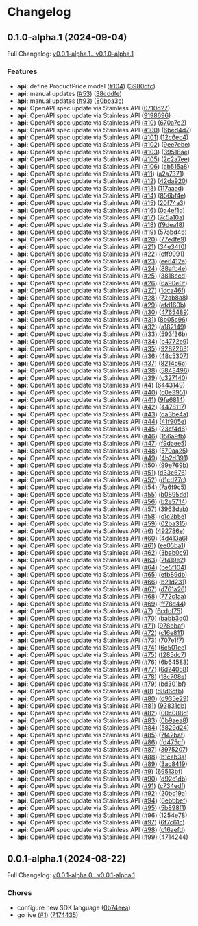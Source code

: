 # Changelog

## 0.1.0-alpha.1 (2024-09-04)

Full Changelog: [v0.0.1-alpha.1...v0.1.0-alpha.1](https://github.com/polarsource/polar-go/compare/v0.0.1-alpha.1...v0.1.0-alpha.1)

### Features

* **api:** define ProductPrice model ([#104](https://github.com/polarsource/polar-go/issues/104)) ([3980dfc](https://github.com/polarsource/polar-go/commit/3980dfc980fc7dd72b8807ba9d71b5f7088ea19e))
* **api:** manual updates ([#53](https://github.com/polarsource/polar-go/issues/53)) ([38cddfe](https://github.com/polarsource/polar-go/commit/38cddfecb18e613c54e7c88ddcc1bb951c8d0333))
* **api:** manual updates ([#93](https://github.com/polarsource/polar-go/issues/93)) ([80bba3c](https://github.com/polarsource/polar-go/commit/80bba3cc9ad2829ba84f6a9ad90234345e3103f3))
* **api:** OpenAPI spec update via Stainless API ([0710d27](https://github.com/polarsource/polar-go/commit/0710d276c18252a8708b8ac9b33ad046830de31e))
* **api:** OpenAPI spec update via Stainless API ([9198696](https://github.com/polarsource/polar-go/commit/919869651fe0ee81345f60a82da1e3c81ddf560f))
* **api:** OpenAPI spec update via Stainless API ([#10](https://github.com/polarsource/polar-go/issues/10)) ([670a7e2](https://github.com/polarsource/polar-go/commit/670a7e2c042bdbbba87da20ef3a349896358c102))
* **api:** OpenAPI spec update via Stainless API ([#100](https://github.com/polarsource/polar-go/issues/100)) ([6bed4d7](https://github.com/polarsource/polar-go/commit/6bed4d7863748c5e94e6dc292c9c325cccade89f))
* **api:** OpenAPI spec update via Stainless API ([#101](https://github.com/polarsource/polar-go/issues/101)) ([12c6ec4](https://github.com/polarsource/polar-go/commit/12c6ec44748ebbc11dd98115993d9cae59253f54))
* **api:** OpenAPI spec update via Stainless API ([#102](https://github.com/polarsource/polar-go/issues/102)) ([9ee7ebe](https://github.com/polarsource/polar-go/commit/9ee7ebe570dd7c93c048b6e73ecfc9f2c43e1251))
* **api:** OpenAPI spec update via Stainless API ([#103](https://github.com/polarsource/polar-go/issues/103)) ([39518ae](https://github.com/polarsource/polar-go/commit/39518ae6c3804557d5a7fa84b7c2ec05a75b65fd))
* **api:** OpenAPI spec update via Stainless API ([#105](https://github.com/polarsource/polar-go/issues/105)) ([2c2a7ee](https://github.com/polarsource/polar-go/commit/2c2a7ee0d58faf80615d91316fa1a84f8c86ad70))
* **api:** OpenAPI spec update via Stainless API ([#106](https://github.com/polarsource/polar-go/issues/106)) ([ab515a8](https://github.com/polarsource/polar-go/commit/ab515a8ec2cb96e92fdda30700658a7d3170eb1a))
* **api:** OpenAPI spec update via Stainless API ([#11](https://github.com/polarsource/polar-go/issues/11)) ([a2a7371](https://github.com/polarsource/polar-go/commit/a2a7371b96814ae02041f58a8a629d4b25bd3b31))
* **api:** OpenAPI spec update via Stainless API ([#12](https://github.com/polarsource/polar-go/issues/12)) ([42da920](https://github.com/polarsource/polar-go/commit/42da920894c96ebf8a7c898c88072352462c1065))
* **api:** OpenAPI spec update via Stainless API ([#13](https://github.com/polarsource/polar-go/issues/13)) ([117aaad](https://github.com/polarsource/polar-go/commit/117aaad42adce686e7ae6f64de15bfe418d152e4))
* **api:** OpenAPI spec update via Stainless API ([#14](https://github.com/polarsource/polar-go/issues/14)) ([856bf4e](https://github.com/polarsource/polar-go/commit/856bf4ea515b76648fda701842f41b36688c55fa))
* **api:** OpenAPI spec update via Stainless API ([#15](https://github.com/polarsource/polar-go/issues/15)) ([20f74a3](https://github.com/polarsource/polar-go/commit/20f74a3cfbab4aa5634aeb689af9e7f7d971263b))
* **api:** OpenAPI spec update via Stainless API ([#16](https://github.com/polarsource/polar-go/issues/16)) ([0a4ef1d](https://github.com/polarsource/polar-go/commit/0a4ef1df1c46bca9256a3cd970207ea0f5bd5962))
* **api:** OpenAPI spec update via Stainless API ([#17](https://github.com/polarsource/polar-go/issues/17)) ([7c5a10a](https://github.com/polarsource/polar-go/commit/7c5a10a23246f3f94d2ff9766d73686cefec412a))
* **api:** OpenAPI spec update via Stainless API ([#18](https://github.com/polarsource/polar-go/issues/18)) ([f9dea18](https://github.com/polarsource/polar-go/commit/f9dea188ce3e8cb9c2d04654c398ae76d383443f))
* **api:** OpenAPI spec update via Stainless API ([#19](https://github.com/polarsource/polar-go/issues/19)) ([57abd4b](https://github.com/polarsource/polar-go/commit/57abd4b2abf060a9ecf1ee170f18d963342baf4b))
* **api:** OpenAPI spec update via Stainless API ([#20](https://github.com/polarsource/polar-go/issues/20)) ([77edfe9](https://github.com/polarsource/polar-go/commit/77edfe9c66df588249aa31a3140c6ec2f9462dd6))
* **api:** OpenAPI spec update via Stainless API ([#21](https://github.com/polarsource/polar-go/issues/21)) ([34e34f0](https://github.com/polarsource/polar-go/commit/34e34f07c61d46009066aee3126307734c5a87b9))
* **api:** OpenAPI spec update via Stainless API ([#22](https://github.com/polarsource/polar-go/issues/22)) ([eff9991](https://github.com/polarsource/polar-go/commit/eff9991657734f1d3325118fc5d4a1669f80c16b))
* **api:** OpenAPI spec update via Stainless API ([#23](https://github.com/polarsource/polar-go/issues/23)) ([ee6412e](https://github.com/polarsource/polar-go/commit/ee6412ebae288695eb13c1b5ecbe59cabaf74f24))
* **api:** OpenAPI spec update via Stainless API ([#24](https://github.com/polarsource/polar-go/issues/24)) ([88afb4e](https://github.com/polarsource/polar-go/commit/88afb4eae070797d262e617f46324dd944a3e131))
* **api:** OpenAPI spec update via Stainless API ([#25](https://github.com/polarsource/polar-go/issues/25)) ([3818ccd](https://github.com/polarsource/polar-go/commit/3818ccd07f2fd992295786e30ea9bdc39adf3c54))
* **api:** OpenAPI spec update via Stainless API ([#26](https://github.com/polarsource/polar-go/issues/26)) ([6a90e0f](https://github.com/polarsource/polar-go/commit/6a90e0f9a2678d93ff1a65bbe268ae80dac3d754))
* **api:** OpenAPI spec update via Stainless API ([#27](https://github.com/polarsource/polar-go/issues/27)) ([1dca46f](https://github.com/polarsource/polar-go/commit/1dca46f98f0a1f0762de001f59439ba9e57a25ad))
* **api:** OpenAPI spec update via Stainless API ([#28](https://github.com/polarsource/polar-go/issues/28)) ([72ab8a8](https://github.com/polarsource/polar-go/commit/72ab8a853243e0e1065239d2e322c4629c625dc4))
* **api:** OpenAPI spec update via Stainless API ([#29](https://github.com/polarsource/polar-go/issues/29)) ([efd160b](https://github.com/polarsource/polar-go/commit/efd160b672198a94c13b38423f293e7120e086b3))
* **api:** OpenAPI spec update via Stainless API ([#30](https://github.com/polarsource/polar-go/issues/30)) ([4765489](https://github.com/polarsource/polar-go/commit/476548943e9ed86ba67f0a29f8a28d2645fdd51c))
* **api:** OpenAPI spec update via Stainless API ([#31](https://github.com/polarsource/polar-go/issues/31)) ([8b05c96](https://github.com/polarsource/polar-go/commit/8b05c967d4e3d56345e3cb0caf35118bd789bf67))
* **api:** OpenAPI spec update via Stainless API ([#32](https://github.com/polarsource/polar-go/issues/32)) ([a182149](https://github.com/polarsource/polar-go/commit/a18214904d9821a8714859e70157e1b5ec714b58))
* **api:** OpenAPI spec update via Stainless API ([#33](https://github.com/polarsource/polar-go/issues/33)) ([593f36b](https://github.com/polarsource/polar-go/commit/593f36bdaed264571cbd52916c944f7218aec6f6))
* **api:** OpenAPI spec update via Stainless API ([#34](https://github.com/polarsource/polar-go/issues/34)) ([b4772e9](https://github.com/polarsource/polar-go/commit/b4772e9b8344d6f5b84a594dfe61cd80f5314789))
* **api:** OpenAPI spec update via Stainless API ([#35](https://github.com/polarsource/polar-go/issues/35)) ([9282263](https://github.com/polarsource/polar-go/commit/9282263a82ff674e0bd920b308b8c7e8ff41801e))
* **api:** OpenAPI spec update via Stainless API ([#36](https://github.com/polarsource/polar-go/issues/36)) ([48c5307](https://github.com/polarsource/polar-go/commit/48c53070e27e842d2e70bce16a1e55d270cefb3f))
* **api:** OpenAPI spec update via Stainless API ([#37](https://github.com/polarsource/polar-go/issues/37)) ([8214c6c](https://github.com/polarsource/polar-go/commit/8214c6cf96dc71ec1e44307d60d1123ced6b142b))
* **api:** OpenAPI spec update via Stainless API ([#38](https://github.com/polarsource/polar-go/issues/38)) ([5843496](https://github.com/polarsource/polar-go/commit/58434963b3f7e92bfaa63222889a6d3decd01de8))
* **api:** OpenAPI spec update via Stainless API ([#39](https://github.com/polarsource/polar-go/issues/39)) ([c327140](https://github.com/polarsource/polar-go/commit/c327140072dda6a76f4265bef4d0f76667cd5790))
* **api:** OpenAPI spec update via Stainless API ([#4](https://github.com/polarsource/polar-go/issues/4)) ([6443149](https://github.com/polarsource/polar-go/commit/6443149a87fd40915732bc909a8ad7f53f11a856))
* **api:** OpenAPI spec update via Stainless API ([#40](https://github.com/polarsource/polar-go/issues/40)) ([c0e3951](https://github.com/polarsource/polar-go/commit/c0e39518e0bc785d9c09918f1e7fdbedc3985c1d))
* **api:** OpenAPI spec update via Stainless API ([#41](https://github.com/polarsource/polar-go/issues/41)) ([9fe6814](https://github.com/polarsource/polar-go/commit/9fe6814404e4bcefb2be6cc97c87799489b28de6))
* **api:** OpenAPI spec update via Stainless API ([#42](https://github.com/polarsource/polar-go/issues/42)) ([4478117](https://github.com/polarsource/polar-go/commit/447811721c7475cc63c6c5f87267a3a6da9f5b53))
* **api:** OpenAPI spec update via Stainless API ([#43](https://github.com/polarsource/polar-go/issues/43)) ([da3be4a](https://github.com/polarsource/polar-go/commit/da3be4af9c0043ffef9b6a4037bd798478c99ffe))
* **api:** OpenAPI spec update via Stainless API ([#44](https://github.com/polarsource/polar-go/issues/44)) ([41f905e](https://github.com/polarsource/polar-go/commit/41f905ec5ced8e52c04a89ea37666415a04e94df))
* **api:** OpenAPI spec update via Stainless API ([#45](https://github.com/polarsource/polar-go/issues/45)) ([23cf4d6](https://github.com/polarsource/polar-go/commit/23cf4d6626816a4079933b07c5295e65b84b9f3d))
* **api:** OpenAPI spec update via Stainless API ([#46](https://github.com/polarsource/polar-go/issues/46)) ([156a9fb](https://github.com/polarsource/polar-go/commit/156a9fbe17d94a55ef1cf5b0b4e75d66787a910d))
* **api:** OpenAPI spec update via Stainless API ([#47](https://github.com/polarsource/polar-go/issues/47)) ([f9daee5](https://github.com/polarsource/polar-go/commit/f9daee579dbe9bd80542601ebb403815d94b27c3))
* **api:** OpenAPI spec update via Stainless API ([#48](https://github.com/polarsource/polar-go/issues/48)) ([570aa25](https://github.com/polarsource/polar-go/commit/570aa2535931abe50494e095c41ac4af31dc7c93))
* **api:** OpenAPI spec update via Stainless API ([#49](https://github.com/polarsource/polar-go/issues/49)) ([4b2d391](https://github.com/polarsource/polar-go/commit/4b2d391ec3cf00467fd38f41f22773861309a2e3))
* **api:** OpenAPI spec update via Stainless API ([#50](https://github.com/polarsource/polar-go/issues/50)) ([99e769b](https://github.com/polarsource/polar-go/commit/99e769bca82966a8f37873c6594a736228477e4e))
* **api:** OpenAPI spec update via Stainless API ([#51](https://github.com/polarsource/polar-go/issues/51)) ([d33c676](https://github.com/polarsource/polar-go/commit/d33c676e4f8f22f2308d7e969bcb6b4074c5bce3))
* **api:** OpenAPI spec update via Stainless API ([#52](https://github.com/polarsource/polar-go/issues/52)) ([d1cd27c](https://github.com/polarsource/polar-go/commit/d1cd27ccf38ec4bf2bb2bc93da193e7f49fedc45))
* **api:** OpenAPI spec update via Stainless API ([#54](https://github.com/polarsource/polar-go/issues/54)) ([7a6f9c5](https://github.com/polarsource/polar-go/commit/7a6f9c5b3954a60dd9aa30b036082af773640ddf))
* **api:** OpenAPI spec update via Stainless API ([#55](https://github.com/polarsource/polar-go/issues/55)) ([b0895dd](https://github.com/polarsource/polar-go/commit/b0895dd9599e806cf450a5747cc7fa4c018bf5c3))
* **api:** OpenAPI spec update via Stainless API ([#56](https://github.com/polarsource/polar-go/issues/56)) ([b2e5714](https://github.com/polarsource/polar-go/commit/b2e5714fc4ae403280aba70309bcc6b8fa4c34f8))
* **api:** OpenAPI spec update via Stainless API ([#57](https://github.com/polarsource/polar-go/issues/57)) ([3963dab](https://github.com/polarsource/polar-go/commit/3963dab733a8e06311967ed9e7f32660c9ec8b11))
* **api:** OpenAPI spec update via Stainless API ([#58](https://github.com/polarsource/polar-go/issues/58)) ([c1c2b5e](https://github.com/polarsource/polar-go/commit/c1c2b5e3596400df0e141aafa936c5932b23d786))
* **api:** OpenAPI spec update via Stainless API ([#59](https://github.com/polarsource/polar-go/issues/59)) ([02ba315](https://github.com/polarsource/polar-go/commit/02ba31592161e4063b3b49bd6514ace2d07a5776))
* **api:** OpenAPI spec update via Stainless API ([#6](https://github.com/polarsource/polar-go/issues/6)) ([492786e](https://github.com/polarsource/polar-go/commit/492786eae5a460b4764651a484c45e659cf195b4))
* **api:** OpenAPI spec update via Stainless API ([#60](https://github.com/polarsource/polar-go/issues/60)) ([4d413a6](https://github.com/polarsource/polar-go/commit/4d413a63134839c09bc88618a3773800f406f0f6))
* **api:** OpenAPI spec update via Stainless API ([#61](https://github.com/polarsource/polar-go/issues/61)) ([ee05ba1](https://github.com/polarsource/polar-go/commit/ee05ba1fa478ee5d06474210e19416f89992e334))
* **api:** OpenAPI spec update via Stainless API ([#62](https://github.com/polarsource/polar-go/issues/62)) ([3bab0c9](https://github.com/polarsource/polar-go/commit/3bab0c9f9be23de323ec3c70549423ff8b3c487c))
* **api:** OpenAPI spec update via Stainless API ([#63](https://github.com/polarsource/polar-go/issues/63)) ([2f419e2](https://github.com/polarsource/polar-go/commit/2f419e23baee80dc9a367dd970a71d61c276bfd6))
* **api:** OpenAPI spec update via Stainless API ([#64](https://github.com/polarsource/polar-go/issues/64)) ([be5f104](https://github.com/polarsource/polar-go/commit/be5f10418ffabb7c64428527c1a9c3d0d6016b1b))
* **api:** OpenAPI spec update via Stainless API ([#65](https://github.com/polarsource/polar-go/issues/65)) ([efb89db](https://github.com/polarsource/polar-go/commit/efb89dbc04942c68043a0ec46f157d9940754852))
* **api:** OpenAPI spec update via Stainless API ([#66](https://github.com/polarsource/polar-go/issues/66)) ([b21d231](https://github.com/polarsource/polar-go/commit/b21d23152ef48d02937ab5ad10b8ff5582454a35))
* **api:** OpenAPI spec update via Stainless API ([#67](https://github.com/polarsource/polar-go/issues/67)) ([d761a26](https://github.com/polarsource/polar-go/commit/d761a26f491ca283a39ecb310e278e15acf9c82a))
* **api:** OpenAPI spec update via Stainless API ([#68](https://github.com/polarsource/polar-go/issues/68)) ([772c1aa](https://github.com/polarsource/polar-go/commit/772c1aa2dfcd8b9e9b48d12360f34059e3804ad3))
* **api:** OpenAPI spec update via Stainless API ([#69](https://github.com/polarsource/polar-go/issues/69)) ([ff78d44](https://github.com/polarsource/polar-go/commit/ff78d4422c6452d262cf354e2fa9b05bdad7cc67))
* **api:** OpenAPI spec update via Stainless API ([#7](https://github.com/polarsource/polar-go/issues/7)) ([6cdcf75](https://github.com/polarsource/polar-go/commit/6cdcf7527858545b907d3e0a334cd2c5faf502da))
* **api:** OpenAPI spec update via Stainless API ([#70](https://github.com/polarsource/polar-go/issues/70)) ([babb3d0](https://github.com/polarsource/polar-go/commit/babb3d03ecf19deaa3c3ed349e3a377f575ace5c))
* **api:** OpenAPI spec update via Stainless API ([#71](https://github.com/polarsource/polar-go/issues/71)) ([978bbaf](https://github.com/polarsource/polar-go/commit/978bbaff315892e715fe9e324e5435cba03d05d9))
* **api:** OpenAPI spec update via Stainless API ([#72](https://github.com/polarsource/polar-go/issues/72)) ([c16e811](https://github.com/polarsource/polar-go/commit/c16e811931792bbc6c954a5ae2ee161127bc4002))
* **api:** OpenAPI spec update via Stainless API ([#73](https://github.com/polarsource/polar-go/issues/73)) ([707e1f7](https://github.com/polarsource/polar-go/commit/707e1f79b6cd2bee6a248e169ee4f2d83082f8b6))
* **api:** OpenAPI spec update via Stainless API ([#74](https://github.com/polarsource/polar-go/issues/74)) ([6c501ee](https://github.com/polarsource/polar-go/commit/6c501ee72c8ff774814ebae04e655c22b2d44e74))
* **api:** OpenAPI spec update via Stainless API ([#75](https://github.com/polarsource/polar-go/issues/75)) ([f285dc7](https://github.com/polarsource/polar-go/commit/f285dc7ba57f93c6bb7f9e67ab82472b44c6e755))
* **api:** OpenAPI spec update via Stainless API ([#76](https://github.com/polarsource/polar-go/issues/76)) ([6b64583](https://github.com/polarsource/polar-go/commit/6b6458327541b587d05a08140e23c26b2915565a))
* **api:** OpenAPI spec update via Stainless API ([#77](https://github.com/polarsource/polar-go/issues/77)) ([6d24058](https://github.com/polarsource/polar-go/commit/6d2405891db8b655d213a823ea3ce04ee110c199))
* **api:** OpenAPI spec update via Stainless API ([#78](https://github.com/polarsource/polar-go/issues/78)) ([18c708e](https://github.com/polarsource/polar-go/commit/18c708e0234165e1626d40a6f541c584a8ea4ec2))
* **api:** OpenAPI spec update via Stainless API ([#79](https://github.com/polarsource/polar-go/issues/79)) ([bd301bf](https://github.com/polarsource/polar-go/commit/bd301bf2bdf5d2d42049634e263ed47fe8ada018))
* **api:** OpenAPI spec update via Stainless API ([#8](https://github.com/polarsource/polar-go/issues/8)) ([d8d6dfb](https://github.com/polarsource/polar-go/commit/d8d6dfb784227fe82dffc7e750569ef8faa5d65a))
* **api:** OpenAPI spec update via Stainless API ([#80](https://github.com/polarsource/polar-go/issues/80)) ([d935e29](https://github.com/polarsource/polar-go/commit/d935e29703a906a1f759cf179e421a2feb80b560))
* **api:** OpenAPI spec update via Stainless API ([#81](https://github.com/polarsource/polar-go/issues/81)) ([93831db](https://github.com/polarsource/polar-go/commit/93831dbf3cfb5b7b474e1e48ac239a35ad1dda9b))
* **api:** OpenAPI spec update via Stainless API ([#82](https://github.com/polarsource/polar-go/issues/82)) ([00c088d](https://github.com/polarsource/polar-go/commit/00c088d28667d81d1d6aa7b77a1e5dedc56c5b62))
* **api:** OpenAPI spec update via Stainless API ([#83](https://github.com/polarsource/polar-go/issues/83)) ([0b9aea8](https://github.com/polarsource/polar-go/commit/0b9aea8daff670dce1cb00f540861dc26e6c82a1))
* **api:** OpenAPI spec update via Stainless API ([#84](https://github.com/polarsource/polar-go/issues/84)) ([5829d24](https://github.com/polarsource/polar-go/commit/5829d245f3a7ca7cbcbc9e8e85a01690d07accaf))
* **api:** OpenAPI spec update via Stainless API ([#85](https://github.com/polarsource/polar-go/issues/85)) ([7f42baf](https://github.com/polarsource/polar-go/commit/7f42baf100d16fb2c7d9413d085cb43003617c51))
* **api:** OpenAPI spec update via Stainless API ([#86](https://github.com/polarsource/polar-go/issues/86)) ([fd475cf](https://github.com/polarsource/polar-go/commit/fd475cf04e6c654f099b47c70b2c51a6f684b7a5))
* **api:** OpenAPI spec update via Stainless API ([#87](https://github.com/polarsource/polar-go/issues/87)) ([3975207](https://github.com/polarsource/polar-go/commit/39752078c9ab30085e31ba3bcb86d87d36338e78))
* **api:** OpenAPI spec update via Stainless API ([#88](https://github.com/polarsource/polar-go/issues/88)) ([b1cab3a](https://github.com/polarsource/polar-go/commit/b1cab3a2197f1a8e83dbbe929e70478f074ed083))
* **api:** OpenAPI spec update via Stainless API ([#89](https://github.com/polarsource/polar-go/issues/89)) ([3ac8419](https://github.com/polarsource/polar-go/commit/3ac84195970ec9430c92f634d67b6f4bd598783e))
* **api:** OpenAPI spec update via Stainless API ([#9](https://github.com/polarsource/polar-go/issues/9)) ([69513bf](https://github.com/polarsource/polar-go/commit/69513bf94560ca670df613fbd0a7f0396c97319d))
* **api:** OpenAPI spec update via Stainless API ([#90](https://github.com/polarsource/polar-go/issues/90)) ([d92c1db](https://github.com/polarsource/polar-go/commit/d92c1db040e963265201406f00fb0d42f392758e))
* **api:** OpenAPI spec update via Stainless API ([#91](https://github.com/polarsource/polar-go/issues/91)) ([c734edf](https://github.com/polarsource/polar-go/commit/c734edfb4af5fd7bdacbaba39b834b174ee85571))
* **api:** OpenAPI spec update via Stainless API ([#92](https://github.com/polarsource/polar-go/issues/92)) ([20bc19a](https://github.com/polarsource/polar-go/commit/20bc19ab81739f5346c00624806d736b50b5cdae))
* **api:** OpenAPI spec update via Stainless API ([#94](https://github.com/polarsource/polar-go/issues/94)) ([6ebbbef](https://github.com/polarsource/polar-go/commit/6ebbbef5776c4eeebddc25a631457f9b4120337d))
* **api:** OpenAPI spec update via Stainless API ([#95](https://github.com/polarsource/polar-go/issues/95)) ([5b898f1](https://github.com/polarsource/polar-go/commit/5b898f1480627b0ad76065b3810e66e4701b5727))
* **api:** OpenAPI spec update via Stainless API ([#96](https://github.com/polarsource/polar-go/issues/96)) ([1254e78](https://github.com/polarsource/polar-go/commit/1254e78f48793c57b050acb786458e239f41e41c))
* **api:** OpenAPI spec update via Stainless API ([#97](https://github.com/polarsource/polar-go/issues/97)) ([6f7c61c](https://github.com/polarsource/polar-go/commit/6f7c61c2174f5d337ef96496db477189c423abed))
* **api:** OpenAPI spec update via Stainless API ([#98](https://github.com/polarsource/polar-go/issues/98)) ([c16aefd](https://github.com/polarsource/polar-go/commit/c16aefd7177eaaeee7e2a87abf35a9809c12f831))
* **api:** OpenAPI spec update via Stainless API ([#99](https://github.com/polarsource/polar-go/issues/99)) ([4714244](https://github.com/polarsource/polar-go/commit/4714244299a1e20e490459e307ded07f56741d3c))

## 0.0.1-alpha.1 (2024-08-22)

Full Changelog: [v0.0.1-alpha.0...v0.0.1-alpha.1](https://github.com/polarsource/polar-go/compare/v0.0.1-alpha.0...v0.0.1-alpha.1)

### Chores

* configure new SDK language ([0b74eea](https://github.com/polarsource/polar-go/commit/0b74eea1a2dfb4f666c8f23665c0a1c289849352))
* go live ([#1](https://github.com/polarsource/polar-go/issues/1)) ([7174435](https://github.com/polarsource/polar-go/commit/717443571e056edb846906cba98ff252b9e76f8e))
